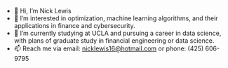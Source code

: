 - 👋 Hi, I’m Nick Lewis
- 👀 I’m interested in optimization, machine learning algorithms, and their applications in finance and cybersecurity.
- 🌱 I’m currently studying at UCLA and pursuing a career in data science, with plans of graduate study in financial engineering or data science.
- 📫 Reach me via email: nicklewis16@hotmail.com or phone: (425) 606-9795
